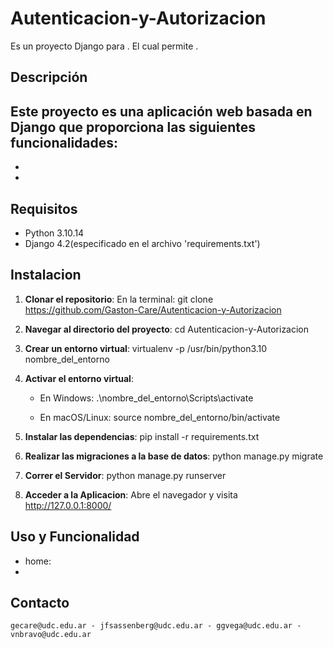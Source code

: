 # Autenticacion-y-Autorizacion

Es un proyecto Django para . El cual permite .

## Descripción

Este proyecto es una aplicación web basada en Django que proporciona las siguientes funcionalidades:
-   
- 
- 

## Requisitos

- Python 3.10.14
- Django 4.2(especificado en el archivo 'requirements.txt')

## Instalacion

1. **Clonar el repositorio**:
En la terminal:
   git clone https://github.com/Gaston-Care/Autenticacion-y-Autorizacion

2. **Navegar al directorio del proyecto**:
    cd Autenticacion-y-Autorizacion

3. **Crear un entorno virtual**:
    virtualenv -p /usr/bin/python3.10 nombre_del_entorno

4. **Activar el entorno virtual**:

    - En Windows: .\nombre_del_entorno\Scripts\activate

    - En macOS/Linux: source nombre_del_entorno/bin/activate

5. **Instalar las dependencias**:
    pip install -r requirements.txt

6. **Realizar las migraciones a la base de datos**:
    python manage.py migrate

7. **Correr el Servidor**:
    python manage.py runserver

8. **Acceder a la Aplicacion**:
    Abre el navegador y visita http://127.0.0.1:8000/

## Uso y Funcionalidad
- home: 
-

## Contacto
    gecare@udc.edu.ar - jfsassenberg@udc.edu.ar - ggvega@udc.edu.ar - vnbravo@udc.edu.ar